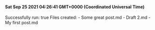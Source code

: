 
  #### Sat Sep 25 2021 04:26:41 GMT+0000 (Coordinated Universal Time)
  Successfully run: true
  Files created:
    - Some great post.md
	- Draft 2.md
	- My first post.md
  